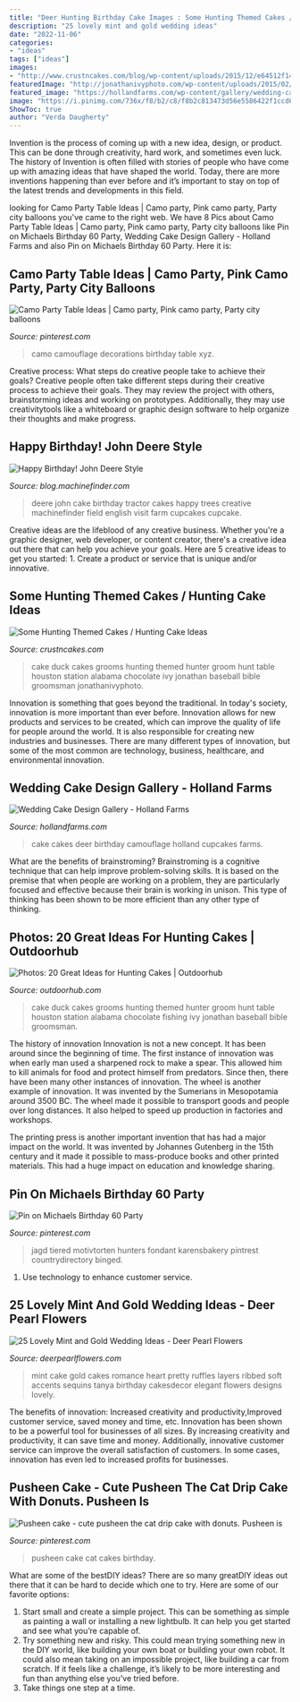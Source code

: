 ```yaml
---
title: "Deer Hunting Birthday Cake Images : Some Hunting Themed Cakes / Hunting Cake Ideas"
description: "25 lovely mint and gold wedding ideas"
date: "2022-11-06"
categories:
- "ideas"
tags: ["ideas"]
images:
- "http://www.crustncakes.com/blog/wp-content/uploads/2015/12/e64512f14cace0ab09e8ae82bc3fb13a.jpg"
featuredImage: "http://jonathanivyphoto.com/wp-content/uploads/2015/02/Station-3-Wedding-Houston-02.jpg"
featured_image: "https://hollandfarms.com/wp-content/gallery/wedding-cakes/deer-cake.jpg"
image: "https://i.pinimg.com/736x/f8/b2/c8/f8b2c813473d56e5586422f1ccd67888.jpg"
ShowToc: true
author: "Verda Daugherty"
---
```



Invention is the process of coming up with a new idea, design, or product. This can be done through creativity, hard work, and sometimes even luck. The history of Invention is often filled with stories of people who have come up with amazing ideas that have shaped the world. Today, there are more inventions happening than ever before and it’s important to stay on top of the latest trends and developments in this field.

	

		
looking for Camo Party Table Ideas | Camo party, Pink camo party, Party city balloons you've came to the right web. We have 8 Pics about Camo Party Table Ideas | Camo party, Pink camo party, Party city balloons like Pin on Michaels Birthday 60 Party, Wedding Cake Design Gallery - Holland Farms and also Pin on Michaels Birthday 60 Party. Here it is:
		
    
## Camo Party Table Ideas | Camo Party, Pink Camo Party, Party City Balloons

<img loading=lazy src="https://i.pinimg.com/736x/9c/c8/bc/9cc8bc200f63e47a91b9e9cf6d5c63fe.jpg" onerror="this.onerror=null;this.src='https://tse4.mm.bing.net/th?id=OIP.9ANxGe9aj2p7zk0ouFxsnQHaJ4&amp;pid=15.1';" alt="Camo Party Table Ideas | Camo party, Pink camo party, Party city balloons">

_Source: pinterest.com_

>camo camouflage decorations birthday table xyz. 

	

Creative process: What steps do creative people take to achieve their goals?
Creative people often take different steps during their creative process to achieve their goals. They may review the project with others, brainstorming ideas and working on prototypes. Additionally, they may use creativitytools like a whiteboard or graphic design software to help organize their thoughts and make progress.

    
## Happy Birthday! John Deere Style

<img loading=lazy src="http://blog.machinefinder.com/wp-content/uploads/2010/04/2529962667_ca9d911728_b.jpg" onerror="this.onerror=null;this.src='https://tse1.mm.bing.net/th?id=OIP.AysJ2IdVfTJ2eMizu6CagQHaFj&amp;pid=15.1';" alt="Happy Birthday! John Deere Style">

_Source: blog.machinefinder.com_

>deere john cake birthday tractor cakes happy trees creative machinefinder field english visit farm cupcakes cupcake. 

	

Creative ideas are the lifeblood of any creative business. Whether you're a graphic designer, web developer, or content creator, there's a creative idea out there that can help you achieve your goals. Here are 5 creative ideas to get you started: 1. Create a product or service that is unique and/or innovative.

    
## Some Hunting Themed Cakes / Hunting Cake Ideas

<img loading=lazy src="http://www.crustncakes.com/blog/wp-content/uploads/2015/12/e64512f14cace0ab09e8ae82bc3fb13a.jpg" onerror="this.onerror=null;this.src='https://tse4.mm.bing.net/th?id=OIP.of8DWU2Jphsk7dzamMrOCAHaLH&amp;pid=15.1';" alt="Some Hunting Themed Cakes / Hunting Cake Ideas">

_Source: crustncakes.com_

>cake duck cakes grooms hunting themed hunter groom hunt table houston station alabama chocolate ivy jonathan baseball bible groomsman jonathanivyphoto. 

	

Innovation is something that goes beyond the traditional. In today's society, innovation is more important than ever before. Innovation allows for new products and services to be created, which can improve the quality of life for people around the world. It is also responsible for creating new industries and businesses. There are many different types of innovation, but some of the most common are technology, business, healthcare, and environmental innovation.

    
## Wedding Cake Design Gallery - Holland Farms

<img loading=lazy src="https://hollandfarms.com/wp-content/gallery/wedding-cakes/deer-cake.jpg" onerror="this.onerror=null;this.src='https://tse4.mm.bing.net/th?id=OIP.gkIkxxUdB7E5EfyoT--7WgHaLP&amp;pid=15.1';" alt="Wedding Cake Design Gallery - Holland Farms">

_Source: hollandfarms.com_

>cake cakes deer birthday camouflage holland cupcakes farms. 

	

What are the benefits of brainstroming?
Brainstroming is a cognitive technique that can help improve problem-solving skills. It is based on the premise that when people are working on a problem, they are particularly focused and effective because their brain is working in unison. This type of thinking has been shown to be more efficient than any other type of thinking.

    
## Photos: 20 Great Ideas For Hunting Cakes | Outdoorhub

<img loading=lazy src="http://jonathanivyphoto.com/wp-content/uploads/2015/02/Station-3-Wedding-Houston-02.jpg" onerror="this.onerror=null;this.src='https://tse3.mm.bing.net/th?id=OIP.uQCj0vIX0wQHVqyMH_56gAHaLI&amp;pid=15.1';" alt="Photos: 20 Great Ideas for Hunting Cakes | Outdoorhub">

_Source: outdoorhub.com_

>cake duck cakes grooms hunting themed hunter groom hunt table houston station alabama chocolate fishing ivy jonathan baseball bible groomsman. 

	

The history of innovation
Innovation is not a new concept. It has been around since the beginning of time. The first instance of innovation was when early man used a sharpened rock to make a spear. This allowed him to kill animals for food and protect himself from predators. Since then, there have been many other instances of innovation.
The wheel is another example of innovation. It was invented by the Sumerians in Mesopotamia around 3500 BC. The wheel made it possible to transport goods and people over long distances. It also helped to speed up production in factories and workshops.

The printing press is another important invention that has had a major impact on the world. It was invented by Johannes Gutenberg in the 15th century and it made it possible to mass-produce books and other printed materials. This had a huge impact on education and knowledge sharing.

    
## Pin On Michaels Birthday 60 Party

<img loading=lazy src="https://i.pinimg.com/736x/65/10/c3/6510c31ef422b338c5e8b3ed4218841e.jpg" onerror="this.onerror=null;this.src='https://tse4.mm.bing.net/th?id=OIP.PyLV53tScPI-rIcxnuZEeAHaLI&amp;pid=15.1';" alt="Pin on Michaels Birthday 60 Party">

_Source: pinterest.com_

>jagd tiered motivtorten hunters fondant karensbakery pintrest countrydirectory binged. 

	

1. Use technology to enhance customer service.

    
## 25 Lovely Mint And Gold Wedding Ideas - Deer Pearl Flowers

<img loading=lazy src="https://www.deerpearlflowers.com/wp-content/uploads/2015/06/mint-romance-Soft-mint-ribbed-layers-wedding-cake-with-gold-accents-and-sequins.jpg" onerror="this.onerror=null;this.src='https://tse1.mm.bing.net/th?id=OIP.BlSOghb-DalIT-Qiu5J4BAHaO4&amp;pid=15.1';" alt="25 Lovely Mint and Gold Wedding Ideas - Deer Pearl Flowers">

_Source: deerpearlflowers.com_

>mint cake gold cakes romance heart pretty ruffles layers ribbed soft accents sequins tanya birthday cakesdecor elegant flowers designs lovely. 

	

The benefits of innovation: Increased creativity and productivity,Improved customer service, saved money and time, etc.
Innovation has been shown to be a powerful tool for businesses of all sizes. By increasing creativity and productivity, it can save time and money. Additionally, innovative customer service can improve the overall satisfaction of customers. In some cases, innovation has even led to increased profits for businesses.

    
## Pusheen Cake - Cute Pusheen The Cat Drip Cake With Donuts. Pusheen Is

<img loading=lazy src="https://i.pinimg.com/736x/f8/b2/c8/f8b2c813473d56e5586422f1ccd67888.jpg" onerror="this.onerror=null;this.src='https://tse3.mm.bing.net/th?id=OIP.IRz1oolgkBZR-q1KvtFpwQHaHa&amp;pid=15.1';" alt="Pusheen cake - cute pusheen the cat drip cake with donuts. Pusheen is">

_Source: pinterest.com_

>pusheen cake cat cakes birthday. 

	

What are some of the bestDIY ideas?
There are so many greatDIY ideas out there that it can be hard to decide which one to try. Here are some of our favorite options: 
1) Start small and create a simple project. This can be something as simple as painting a wall or installing a new lightbulb. It can help you get started and see what you’re capable of. 
2) Try something new and risky. This could mean trying something new in the DIY world, like building your own boat or building your own robot. It could also mean taking on an impossible project, like building a car from scratch. If it feels like a challenge, it’s likely to be more interesting and fun than anything else you’ve tried before. 
3) Take things one step at a time.


